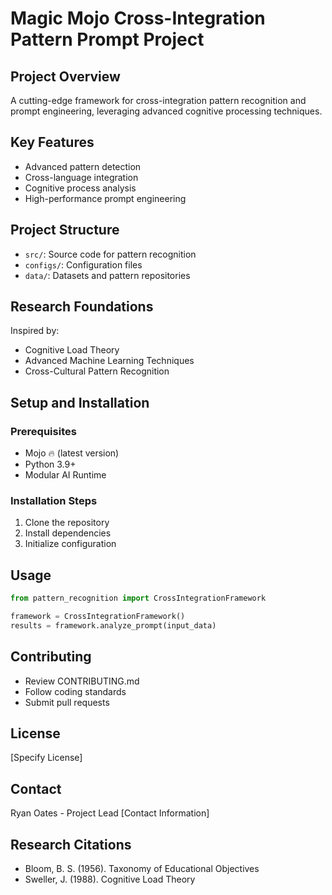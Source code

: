 # Magic Mojo Cross-Integration Pattern Prompt Project

## Project Overview
A cutting-edge framework for cross-integration pattern recognition and prompt engineering, leveraging advanced cognitive processing techniques.

## Key Features
- Advanced pattern detection
- Cross-language integration
- Cognitive process analysis
- High-performance prompt engineering

## Project Structure
- `src/`: Source code for pattern recognition
- `configs/`: Configuration files
- `data/`: Datasets and pattern repositories

## Research Foundations
Inspired by:
- Cognitive Load Theory
- Advanced Machine Learning Techniques
- Cross-Cultural Pattern Recognition

## Setup and Installation
### Prerequisites
- Mojo 🔥 (latest version)
- Python 3.9+
- Modular AI Runtime

### Installation Steps
1. Clone the repository
2. Install dependencies
3. Initialize configuration

## Usage
```python
from pattern_recognition import CrossIntegrationFramework

framework = CrossIntegrationFramework()
results = framework.analyze_prompt(input_data)
```

## Contributing
- Review CONTRIBUTING.md
- Follow coding standards
- Submit pull requests

## License
[Specify License]

## Contact
Ryan Oates - Project Lead
[Contact Information]

## Research Citations
- Bloom, B. S. (1956). Taxonomy of Educational Objectives
- Sweller, J. (1988). Cognitive Load Theory 